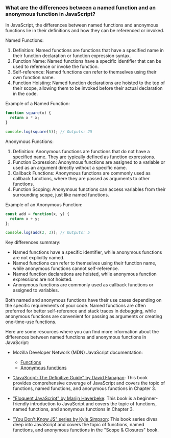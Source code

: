 ### What are the differences between a named function and an anonymous function in JavaScript?

In JavaScript, the differences between named functions and anonymous functions lie in their definitions and how they can be referenced or invoked.

Named Functions:
1. Definition: Named functions are functions that have a specified name in their function declaration or function expression syntax.
2. Function Name: Named functions have a specific identifier that can be used to reference or invoke the function.
3. Self-reference: Named functions can refer to themselves using their own function name.
4. Function Hoisting: Named function declarations are hoisted to the top of their scope, allowing them to be invoked before their actual declaration in the code.

Example of a Named Function:
```javascript
function square(x) {
  return x * x;
}

console.log(square(5)); // Outputs: 25
```

Anonymous Functions:
1. Definition: Anonymous functions are functions that do not have a specified name. They are typically defined as function expressions.
2. Function Expression: Anonymous functions are assigned to a variable or used as an argument directly without a specific name.
3. Callback Functions: Anonymous functions are commonly used as callback functions, where they are passed as arguments to other functions.
4. Function Scoping: Anonymous functions can access variables from their surrounding scope, just like named functions.

Example of an Anonymous Function:
```javascript
const add = function(x, y) {
  return x + y;
};

console.log(add(2, 3)); // Outputs: 5
```

Key differences summary:
- Named functions have a specific identifier, while anonymous functions are not explicitly named.
- Named functions can refer to themselves using their function name, while anonymous functions cannot self-reference.
- Named function declarations are hoisted, while anonymous function expressions are not hoisted.
- Anonymous functions are commonly used as callback functions or assigned to variables.

Both named and anonymous functions have their use cases depending on the specific requirements of your code. Named functions are often preferred for better self-reference and stack traces in debugging, while anonymous functions are convenient for passing as arguments or creating one-time-use functions.

Here are some resources where you can find more information about the differences between named functions and anonymous functions in JavaScript:

- Mozilla Developer Network (MDN) JavaScript documentation:
  - [Functions](https://developer.mozilla.org/en-US/docs/Web/JavaScript/Reference/Functions)
  - [Anonymous functions](https://developer.mozilla.org/en-US/docs/Web/JavaScript/Reference/Functions#anonymous_functions)

- ["JavaScript: The Definitive Guide" by David Flanagan](https://www.oreilly.com/library/view/javascript-the-definitive/9781449393854/): This book provides comprehensive coverage of JavaScript and covers the topic of functions, named functions, and anonymous functions in Chapter 3.

- ["Eloquent JavaScript" by Marijn Haverbeke](https://eloquentjavascript.net/): This book is a beginner-friendly introduction to JavaScript and covers the topic of functions, named functions, and anonymous functions in Chapter 3.

- ["You Don't Know JS" series by Kyle Simpson](https://github.com/getify/You-Dont-Know-JS/tree/2nd-ed/scope-closures): This book series dives deep into JavaScript and covers the topic of functions, named functions, and anonymous functions in the "Scope & Closures" book. 
